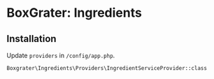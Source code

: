 # BoxGrater: Ingredients

## Installation

<!--
Update `providers` and `aliases` in `/config/app.php`.

`Boxgrater\Ingredients\Providers\IngredientServiceProvider::class`

and

`'Ingredients' => BoxGrater\Ingredients\Facades\IngredientFacade::class,`
-->

Update `providers` in `/config/app.php`.

`Boxgrater\Ingredients\Providers\IngredientServiceProvider::class`
